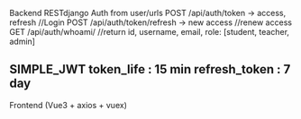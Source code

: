 Backend RESTdjango
Auth from user/urls
POST /api/auth/token ->  access, refresh //Login
POST /api/auth/token/refresh -> new access //renew access
GET /api/auth/whoami/ //return id, username, email, role: [student, teacher, admin]

SIMPLE_JWT
token_life : 15 min
refresh_token : 7 day
-----------------------------------
Frontend (Vue3 + axios + vuex)
